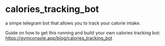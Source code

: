 # calories_tracking_bot
a simpe telegram bot that allows you to track your calorie intake.

Guide on how to get this running and build your own calories tracking bot:
https://gymconsole.app/blog/calories_tracking_bot
